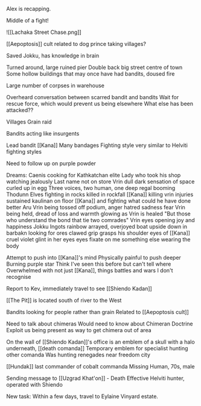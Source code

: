 Alex is recapping.

Middle of a fight!

![[Lachaka Street Chase.png]]

[[Aepoptosis]] cult related to dog prince taking villages?

Saved Jokku, has knowledge in brain

Turned around, large ruined pier
	Double back big street centre of town
	Some hollow buildings that may once have had bandits, doused fire

Large number of corpses in warehouse

Overheard conversation between scarred bandit and bandits
Wait for rescue force, which would prevent us being elsewhere
What else has been attacked??

Villages
Grain raid

Bandits acting like insurgents

Lead bandit [[Kana]]
	Many bandages
	Fighting style very similar to Helviti fighting styles


Need to follow up on purple powder

Dreams:
	Caenis
		cooking for Kathkatchan elite
		Lady who took his shop watching jealously
		Last name not on store 
	Vrin dull dark sensation of space
		curled up in egg
		Three voices, two human, one deep regal booming
	Thodunn
		Elves fighting in rocks
		killed in rockfall
		[[Kana]] killing vrin
		injuries sustained
		kaulinan on floor
		[[Kana]] and fighting what could he have done better
	Aru
		Vrin being tossed off podium, anger hatred sadness fear
		Vrin being held, dread of loss and warmth glowing as Vrin is healed
		"But those who understand the bond that tie two comrades"
		Vrin eyes opening joy and happiness
	Jokku
		Ingots rainbow arrayed, overjoyed
		boat upside down in barbakn
		looking for ores
		clawed grip grasps his shoulder
		eyes of [[Kana]]
		cruel violet glint in her eyes
		eyes fixate on me
		something else wearing the body 

Attempt to push into [[Kana]]'s mind
Physically painful to push deeper
Burning purple star
Think I've seen this before but can't tell where
Overwhelmed with not just [[Kana]], things battles and wars I don't recognise

Report to Kev, immediately travel to see [[Shiendo Kadan]]

[[The Pit]] is located south of river to the West

Bandits looking for people rather than grain
Related to [[Aepoptosis cult]]

Need to talk about chimeras
Would need to know about Chimeran Doctrine
Exploit us being present as way to get chimera out of area

On the wall of [[Shiendo Kadan]]'s office is an emblem of a skull with a halo underneath, [[death comanda]]
Temporary emblem for specialist hunting other comanda
Was hunting renegades near freedom city

[[Hundak]] last commander of cobalt commanda
Missing Human, 70s, male

Sending message to [[Uzgrad Khat'on]]  - Death
Effective Helviti hunter, operated with Shiendo

New task:
	Within a few days, travel to Eylaine Vinyard estate.

